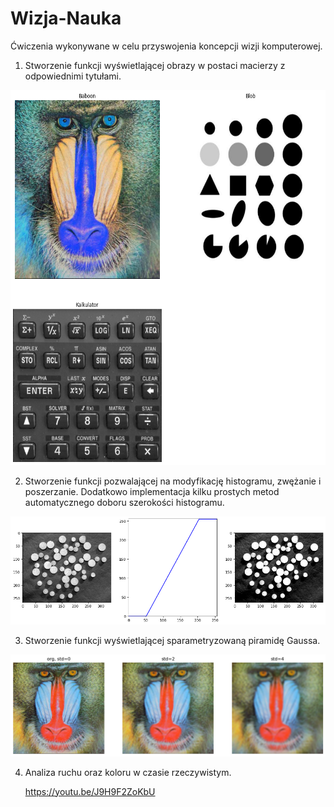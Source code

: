 # Wizja-Nauka
Ćwiczenia wykonywane w celu przyswojenia koncepcji wizji komputerowej.

1. Stworzenie funkcji wyświetlającej obrazy w postaci macierzy z odpowiednimi tytułami.

<img src="Images/image_matrix.png" height = 600> 

2. Stworzenie funkcji pozwalającej na modyfikację histogramu, zwężanie i poszerzanie. Dodatkowo implementacja kilku prostych metod automatycznego doboru szerokości histogramu.

<img src="Images/histogram.PNG" width = 900> 

3. Stworzenie funkcji wyświetlającej sparametryzowaną piramidę Gaussa.

<img src="Images/Gauss.PNG" width = 900> 

4. Analiza ruchu oraz koloru w czasie rzeczywistym.

   https://youtu.be/J9H9F2ZoKbU

